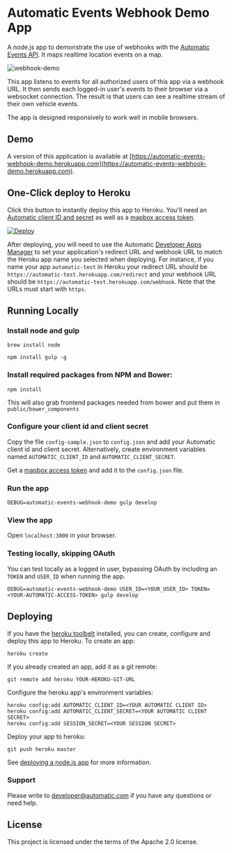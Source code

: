 # Automatic Events Webhook Demo App

A node.js app to demonstrate the use of webhooks with the [Automatic Events API](https://developer.automatic.com/api-reference/#real-time-events). It maps realtime location events on a map.

![webhook-demo](https://cloud.githubusercontent.com/assets/96217/8557545/e2e9a692-24b2-11e5-8b22-97c1189aa261.png)

This app listens to events for all authorized users of this app via a webhook URL. It then sends each logged-in user's events to their browser via a websocket connection. The result is that users can see a realtime stream of their own vehicle events.

The app is designed responsively to work well in mobile browsers.

## Demo

A version of this application is available at [https://automatic-events-webhook-demo.herokuapp.com](https://automatic-events-webhook-demo.herokuapp.com).

## One-Click deploy to Heroku

Click this button to instantly deploy this app to Heroku. You'll need an [Automatic client ID and secret](http://developer.automatic.com) as well as a [mapbox access token](https://www.mapbox.com/signup/).

[![Deploy](https://www.herokucdn.com/deploy/button.png)](https://heroku.com/deploy)

After deploying, you will need to use the Automatic [Developer Apps Manager](https://developer.automatic.com/my-apps/) to set your application's redirect URL and webhook URL to match the Heroku app name you selected when deploying. For instance, if you name your app `automatic-test` in Heroku your redirect URL should be `https://automatic-test.herokuapp.com/redirect` and your webhook URL should be `https://automatic-test.herokuapp.com/webhook`. Note that the URLs must start with `https`.


## Running Locally

### Install node and gulp

    brew install node

    npm install gulp -g

### Install required packages from NPM and Bower:

    npm install

This will also grab frontend packages needed from bower and put them in `public/bower_components`

### Configure your client id and client secret

Copy the file `config-sample.json` to `config.json` and add your Automatic client id and client secret.  Alternatively, create environment variables named `AUTOMATIC_CLIENT_ID` and `AUTOMATIC_CLIENT_SECRET`.

Get a [mapbox access token](https://www.mapbox.com/signup/) and add it to the `config.json` file.

### Run the app

    DEBUG=automatic-events-webhook-demo gulp develop

### View the app

Open `localhost:3000` in your browser.

### Testing locally, skipping OAuth

You can test locally as a logged in user, bypassing OAuth by including an `TOKEN` and `USER_ID` when running the app.

    DEBUG=automatic-events-webhook-demo USER_ID=<YOUR_USER_ID> TOKEN=<YOUR-AUTOMATIC-ACCESS-TOKEN> gulp develop

## Deploying

If you have the [heroku toolbelt](https://toolbelt.heroku.com/) installed, you can create, configure and deploy this app to Heroku.  To create an app:

    heroku create

If you already created an app, add it as a git remote:

    git remote add heroku YOUR-HEROKU-GIT-URL

Configure the heroku app's environment variables:

    heroku config:add AUTOMATIC_CLIENT_ID=<YOUR AUTOMATIC CLIENT ID>
    heroku config:add AUTOMATIC_CLIENT_SECRET=<YOUR AUTOMATIC CLIENT SECRET>
    heroku config:add SESSION_SECRET=<YOUR SESSION SECRET>

Deploy your app to heroku:

    git push heroku master

See [deploying a node.js app](https://devcenter.heroku.com/articles/getting-started-with-nodejs#introduction) for more information.

### Support

Please write to developer@automatic.com if you have any questions or need help.

## License

This project is licensed under the terms of the Apache 2.0 license.
